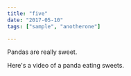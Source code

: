 ```yaml
---
title: "five"
date: "2017-05-10"
tags: ["sample", "anotherone"]

---
```


Pandas are really sweet.

Here's a video of a panda eating sweets.

